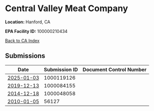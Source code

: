 # Central Valley Meat Company

**Location:** Hanford, CA

**EPA Facility ID:** 100000210434

[Back to CA Index](../../index.md)

## Submissions

| Date | Submission ID | Document Control Number |
|------|--------------|-------------------------|
| [2025-01-03](submissions/1000119126.md) | 1000119126 |  |
| [2019-12-13](submissions/1000084155.md) | 1000084155 |  |
| [2014-12-18](submissions/1000048058.md) | 1000048058 |  |
| [2010-01-05](submissions/56127.md) | 56127 |  |
